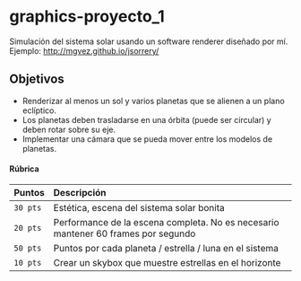 # graphics-proyecto_1
Simulación del sistema solar usando un software renderer diseñado por mí. 
Ejemplo: http://mgvez.github.io/jsorrery/

## Objetivos
- Renderizar al menos un sol y varios planetas que se alienen a un plano eclíptico.
- Los planetas deben trasladarse en una órbita (puede ser circular) y deben rotar sobre su eje.
- Implementar una cámara que se pueda mover entre los modelos de planetas.

#### Rúbrica

| Puntos | Descripción                     |
| :-------- | :-------------------------------- |
| `30 pts`      | Estética, escena del sistema solar bonita |
| `20 pts`      | Performance de la escena completa. No es necesario mantener 60 frames por segundo |
| `50 pts`      | Puntos por cada planeta / estrella / luna en el sistema |
| `10 pts`      | Crear un skybox que muestre estrellas en el horizonte |
